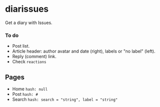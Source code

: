 diarissues
==========

Get a diary with Issues.

### To do

- Post list.
- Article header: author avatar and date (right), labels or "no label" (left).
- Reply (comment) link.
- Check `reactions`

## Pages

- Home `hash: null`
- Post `hash: #`
- Search `hash: search = "string", label = "string"`
